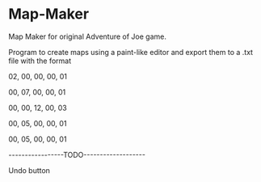 # Map-Maker

Map Maker for original Adventure of Joe game.

Program to create maps using a paint-like editor and export them to a .txt file with the format

02, 00, 00, 00, 01

00, 07, 00, 00, 01

00, 00, 12, 00, 03

00, 05, 00, 00, 01

00, 05, 00, 00, 01

-----------------TODO-------------------

Undo button
